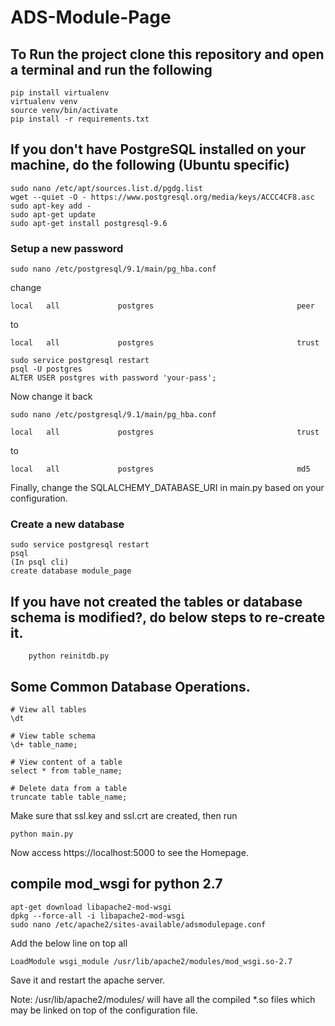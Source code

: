 # ADS-Module-Page

## To Run the project clone this repository and open a terminal and run the following
```
pip install virtualenv
virtualenv venv
source venv/bin/activate
pip install -r requirements.txt
```

## If you don't have PostgreSQL installed on your machine, do the following (Ubuntu specific)
```
sudo nano /etc/apt/sources.list.d/pgdg.list
wget --quiet -O - https://www.postgresql.org/media/keys/ACCC4CF8.asc
sudo apt-key add -
sudo apt-get update
sudo apt-get install postgresql-9.6
```

### Setup a new password

```
sudo nano /etc/postgresql/9.1/main/pg_hba.conf
```
change
```
local   all             postgres                                peer
```
to
```
local   all             postgres                                trust
```
```
sudo service postgresql restart
psql -U postgres
ALTER USER postgres with password 'your-pass';
```
Now change it back
```
sudo nano /etc/postgresql/9.1/main/pg_hba.conf
```
```
local   all             postgres                                trust
```
to
```
local   all             postgres                                md5
```
Finally, change the SQLALCHEMY_DATABASE_URI in main.py based on your configuration.

### Create a new database
```
sudo service postgresql restart
psql
(In psql cli)
create database module_page
```

## If you have not created the tables or database schema is modified?, do below steps to re-create it. 
```
    python reinitdb.py
```

## Some Common Database Operations.
```
# View all tables
\dt

# View table schema
\d+ table_name;

# View content of a table
select * from table_name;

# Delete data from a table
truncate table table_name;
```

Make sure that ssl.key and ssl.crt are created, then run
```
python main.py
```

Now access
https://localhost:5000 
to see the Homepage.

## compile mod_wsgi for python 2.7
```
apt-get download libapache2-mod-wsgi
dpkg --force-all -i libapache2-mod-wsgi
sudo nano /etc/apache2/sites-available/adsmodulepage.conf
```
Add the below line on top all
```
LoadModule wsgi_module /usr/lib/apache2/modules/mod_wsgi.so-2.7
```
Save it and restart the apache server. 

Note: /usr/lib/apache2/modules/ will have all the compiled \*.so files which may be linked on top of the configuration file.
